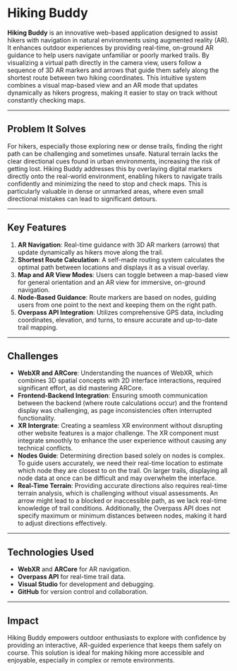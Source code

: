 # Hiking Buddy

**Hiking Buddy** is an innovative web-based application designed to assist hikers with navigation in natural environments using augmented reality (AR). It enhances outdoor experiences by providing real-time, on-ground AR guidance to help users navigate unfamiliar or poorly marked trails. By visualizing a virtual path directly in the camera view, users follow a sequence of 3D AR markers and arrows that guide them safely along the shortest route between two hiking coordinates. This intuitive system combines a visual map-based view and an AR mode that updates dynamically as hikers progress, making it easier to stay on track without constantly checking maps.

---

## Problem It Solves

For hikers, especially those exploring new or dense trails, finding the right path can be challenging and sometimes unsafe. Natural terrain lacks the clear directional cues found in urban environments, increasing the risk of getting lost. Hiking Buddy addresses this by overlaying digital markers directly onto the real-world environment, enabling hikers to navigate trails confidently and minimizing the need to stop and check maps. This is particularly valuable in dense or unmarked areas, where even small directional mistakes can lead to significant detours.

---

## Key Features

1. **AR Navigation**: Real-time guidance with 3D AR markers (arrows) that update dynamically as hikers move along the trail.
2. **Shortest Route Calculation**: A self-made routing system calculates the optimal path between locations and displays it as a visual overlay.
3. **Map and AR View Modes**: Users can toggle between a map-based view for general orientation and an AR view for immersive, on-ground navigation.
4. **Node-Based Guidance**: Route markers are based on nodes, guiding users from one point to the next and keeping them on the right path.
5. **Overpass API Integration**: Utilizes comprehensive GPS data, including coordinates, elevation, and turns, to ensure accurate and up-to-date trail mapping.

---

## Challenges

- **WebXR and ARCore**: Understanding the nuances of WebXR, which combines 3D spatial concepts with 2D interface interactions, required significant effort, as did mastering ARCore.
- **Frontend-Backend Integration**: Ensuring smooth communication between the backend (where route calculations occur) and the frontend display was challenging, as page inconsistencies often interrupted functionality.
- **XR Intergrate**: Creating a seamless XR environment without disrupting other website features is a major challenge. The XR component must integrate smoothly to enhance the user experience without causing any technical conflicts.
- **Nodes Guide**: Determining direction based solely on nodes is complex. To guide users accurately, we need their real-time location to estimate which node they are closest to on the trail. On larger trails, displaying all node data at once can be difficult and may overwhelm the interface.
- **Real-Time Terrain**: Providing accurate directions also requires real-time terrain analysis, which is challenging without visual assessments. An arrow might lead to a blocked or inaccessible path, as we lack real-time knowledge of trail conditions. Additionally, the Overpass API does not specify maximum or minimum distances between nodes, making it hard to adjust directions effectively.

---

## Technologies Used

- **WebXR** and **ARCore** for AR navigation.
- **Overpass API** for real-time trail data.
- **Visual Studio** for development and debugging.
- **GitHub** for version control and collaboration.

---

## Impact

Hiking Buddy empowers outdoor enthusiasts to explore with confidence by providing an interactive, AR-guided experience that keeps them safely on course. This solution is ideal for making hiking more accessible and enjoyable, especially in complex or remote environments.
